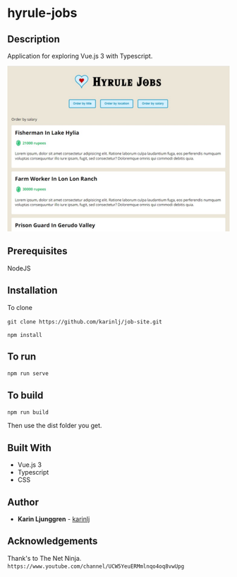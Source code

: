 # hyrule-jobs

## Description

Application for exploring Vue.js 3 with Typescript.

![Screenshot](/src/assets/screenshot.jpg?raw=true "Screenshot")

## Prerequisites

NodeJS

## Installation

To clone

`git clone https://github.com/karinlj/job-site.git`

```
npm install
```

## To run

```
npm run serve
```

## To build

```
npm run build
```

Then use the dist folder you get.

## Built With

- Vue.js 3
- Typescript
- CSS

## Author

- **Karin Ljunggren** - [karinlj](https://github.com/karinlj)

## Acknowledgements

Thank's to The Net Ninja.  
`https://www.youtube.com/channel/UCW5YeuERMmlnqo4oq8vwUpg`
